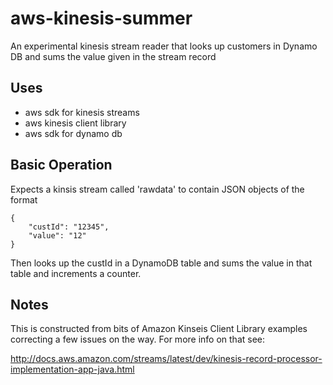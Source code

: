 # aws-kinesis-summer

An experimental kinesis stream reader that looks up customers in Dynamo DB and 
sums the value given in the stream record

## Uses
* aws sdk for kinesis streams
* aws kinesis client library
* aws sdk for dynamo db

## Basic Operation
Expects a kinsis stream called 'rawdata' to contain JSON objects of the format

    {
        "custId": "12345",
        "value": "12"
    }

Then looks up the custId in a DynamoDB table and sums the value in that table
and increments a counter.

## Notes

This is constructed from bits of Amazon Kinseis Client Library examples
correcting a few issues on the way.  For more info on that see: 

http://docs.aws.amazon.com/streams/latest/dev/kinesis-record-processor-implementation-app-java.html
